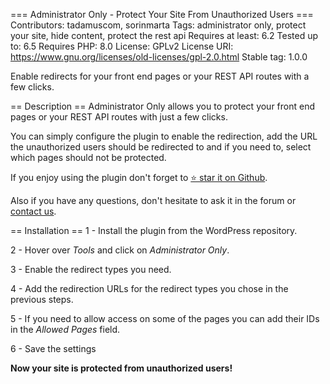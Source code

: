 === Administrator Only - Protect Your Site From Unauthorized Users ===
Contributors: tadamuscom, sorinmarta
Tags: administrator only, protect your site, hide content, protect the rest api
Requires at least: 6.2
Tested up to: 6.5
Requires PHP: 8.0
License: GPLv2
License URI: https://www.gnu.org/licenses/old-licenses/gpl-2.0.html
Stable tag: 1.0.0

Enable redirects for your front end pages or your REST API routes with a few clicks.

== Description ==
Administrator Only allows you to protect your front end pages or your REST API routes with just a few clicks.

You can simply configure the plugin to enable the redirection, add the URL the unauthorized users should be redirected to and if you need to, select which pages should not be protected.

If you enjoy using the plugin don't forget to [⭐ star it on Github](https://github.com/tadamuscom/administrator-only).

Also if you have any questions, don't hesitate to ask it in the forum or [contact us](https://tadamus.com/contact).

== Installation ==
1 - Install the plugin from the WordPress repository.

2 - Hover over _Tools_ and click on _Administrator Only_.

3 - Enable the redirect types you need.

4 - Add the redirection URLs for the redirect types you chose in the previous steps.

5 - If you need to allow access on some of the pages you can add their IDs in the _Allowed Pages_ field.

6 - Save the settings

**Now your site is protected from unauthorized users!**
